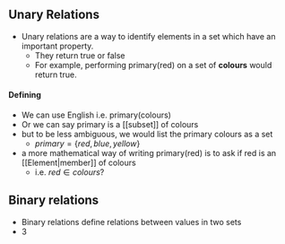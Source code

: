 ## Unary Relations
- Unary relations are a way to identify elements in a set which have an important property.
	- They return true or false
	- For example, performing primary(red) on a set of **colours** would return true.
#### Defining
- We can use English i.e. primary(colours)
- Or we can say primary is a [[subset]] of colours
- but to be less ambiguous, we would list the primary colours as a set
	- $primary= \{red, blue, yellow\}$
- a more mathematical way of writing primary(red) is to ask if red is an [[Element|member]] of colours
	- i.e. $red \in colours$?

## Binary relations
- Binary relations define relations between values in two sets
- 3
